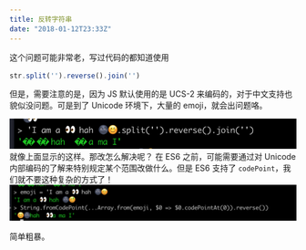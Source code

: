 ```yaml
---
title: 反转字符串
date: "2018-01-12T23:33Z"
---
```


这个问题可能非常老，写过代码的都知道使用
```js
str.split('').reverse().join('')
```
但是，需要注意的是，因为 JS 默认使用的是 UCS-2 来编码的，对于中文支持也貌似没问题。可是到了 Unicode 环境下，大量的 emoji，就会出问题咯。

![](%E5%8F%8D%E8%BD%AC%E5%AD%97%E7%AC%A6%E4%B8%B2/A20289F2-4515-4E5E-9C91-1BF74DF84328.png)
就像上面显示的这样。那改怎么解决呢？
在 ES6 之前，可能需要通过对 Unicode 内部编码的了解来特别规定某个范围改做什么。但是 ES6 支持了 `codePoint`，我们就不要这种复杂的方式了！
![](%E5%8F%8D%E8%BD%AC%E5%AD%97%E7%AC%A6%E4%B8%B2/3C5A8FC8-2D99-4F4E-907C-89276B8A33BF.png)

简单粗暴。
